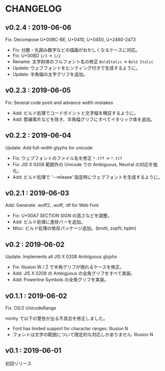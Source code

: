 CHANGELOG
=======================================================================

v0.2.4 : 2019-06-06
-----------------------------------------------------------------------
Fix: Decompose U+00BC-BE, U+0410, U+0450, U+2460-2473

* Fix: 分数・丸囲み数字などの描画がおかしくなるケースに対応。
* Fix: U+00BD `1/3` -> `1/2`
* Rename: 太字斜体のフルフォント名の修正 `BoldItalic` -> `Bold Italic`
* Update: ウェブフォントをヒンティング付きで生成するように。
* Update: 半角幅の太字グリフを追加。


v0.2.3 : 2019-06-05
-----------------------------------------------------------------------
Fix: Several code point and advance width mistakes

* Add: ビルド処理でコードポイントと文字幅を検証するように。
* Add: 罫線素片などを除き、半角幅グリフにすべてイタリック体を追加。


v0.2.2 : 2019-06-04
-----------------------------------------------------------------------
Update: Add full-width glyphs for unicode

* Fix: ウェブフォントのファイル名を修正 `*.tff` -> `*.ttf`
* Fix: JIS X 0208 範囲外の Unicode での Ambiguous, Neutral の対応を強化。
* Add: ビルド処理で '--release' 指定時にウェブフォントを生成するように。


v0.2.1 : 2019-06-03
-----------------------------------------------------------------------
Add: Generate .woff2, .woff, .ttf for Web Font

* Fix: U+00A7 SECTION SIGN の高さなどを調整。
* Add: ビルド処理に進捗バーを追加。
* Misc: ビルド処理の依存パッケージ追加。(brotli, zopfli, tqdm)


v0.2 : 2019-06-02
-----------------------------------------------------------------------
Update: Implements all JIS X 0208 Ambiguous glyphs

* Fix: Illusion W / Z で半角グリフが現れるケースを修正。
* Add: JIS X 0208 の Ambiguous の全角グリフをすべて実装。
* Add: Powerline Symbols の全角グリフを実装。


v0.1.1 : 2019-06-02
-----------------------------------------------------------------------
Fix: OS/2 UnicodeRange

mintty で以下の警告が出る不具合を修正しました。

* Font has limited support for character ranges: Illusion N
* フォントは文字の範囲について限定的な対応しかありません: Illusion N


v0.1 : 2019-06-01
-----------------------------------------------------------------------
初回リリース
